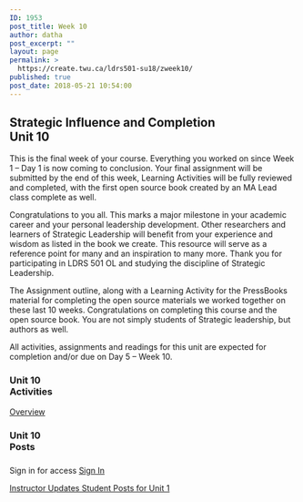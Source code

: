 ```yaml
---
ID: 1953
post_title: Week 10
author: datha
post_excerpt: ""
layout: page
permalink: >
  https://create.twu.ca/ldrs501-su18/zweek10/
published: true
post_date: 2018-05-21 10:54:00
---
```

<!--themify_builder_static-->

<h2>Strategic Influence and Completion<br/>Unit 10</h2>

This is the final week of your course. Everything you worked on since Week 1 &#8211; Day 1 is now coming to conclusion. Your final assignment will be submitted by the end of this week, Learning Activities will be fully reviewed and completed, with the first open source book created by an MA Lead class complete as well.

Congratulations to you all. This marks a major milestone in your academic career and your personal leadership development. Other researchers and learners of Strategic Leadership will benefit from your experience and wisdom as listed in the book we create. This resource will serve as a reference point for many and an inspiration to many more. Thank you for participating in LDRS 501 OL and studying the discipline of Strategic Leadership.

The Assignment outline, along with a Learning Activity for the PressBooks material for completing the open source materials we worked together on these last 10 weeks. Congratulations on completing this course and the open source book. You are not simply students of Strategic leadership, but authors as well.

All activities, assignments and readings for this unit are expected for completion and/or due on Day 5 &#8211; Week 10.

<h3>Unit 10<br/>Activities</h3>

<a href="https://create.twu.ca/ldrs501-su18/unit-10/"> Overview </a>

<h3>Unit 10<br/>Posts</h3>

<h3></h3>

Sign in for access 
 <a href="https://create.twu.ca/wp-admin"> Sign In </a>

<a href="https://create.twu.ca/ldrs501-su18/category/u10-updates"> Instructor Updates </a> <a href="https://create.twu.ca/ldrs501-su18/category/unit-10"> Student Posts for Unit 1 </a><!--/themify_builder_static-->